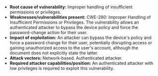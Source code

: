 - **Root cause of vulnerability:** Improper handling of insufficient permissions or privileges.
- **Weaknesses/vulnerabilities present:**  CWE-280: Improper Handling of Insufficient Permissions or Privileges. The vulnerability allows an authenticated attacker to bypass the device policy and force the password-change action for their user.
- **Impact of exploitation:** An attacker can bypass the device's policy and force a password change for their user, potentially disrupting access or gaining unauthorized access to the user's account, although the document does not explicitly state the latter.
- **Attack vectors:** Network-based. Authenticated attacker.
- **Required attacker capabilities/position:** An authenticated attacker with low privileges is required to exploit this vulnerability.